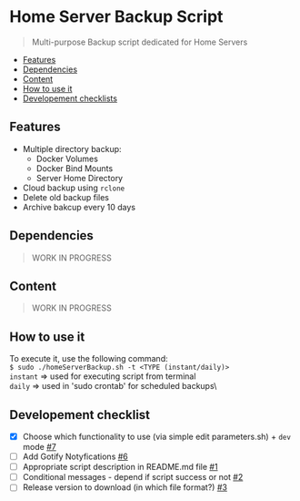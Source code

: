 # Home Server Backup Script
> Multi-purpose Backup script dedicated for Home Servers


* [Features][1]
* [Dependencies][2]
* [Content][3]
* [How to use it][4]
* [Developement checklists][5]

[1]: https://github.com/gromoslaw-kroczka/home-server-backup#features
[2]: https://github.com/gromoslaw-kroczka/home-server-backup#dependencies
[3]: https://github.com/gromoslaw-kroczka/home-server-backup#content
[4]: https://github.com/gromoslaw-kroczka/home-server-backup#how-to-use-it
[5]: https://github.com/gromoslaw-kroczka/home-server-backup#development-checklist

## Features
* Multiple directory backup:
    * Docker Volumes
    * Docker Bind Mounts
    * Server Home Directory
* Cloud backup using `rclone`
* Delete old backup files
* Archive bakcup every 10 days

## Dependencies
> WORK IN PROGRESS

## Content
> WORK IN PROGRESS

## How to use it
To execute it, use the following command:\
`$ sudo ./homeServerBackup.sh -t <TYPE (instant/daily)>`\
    `instant` => used for executing script from terminal\
    `daily` => used in 'sudo crontab' for scheduled backups\

## Developement checklist
- [X] Choose which functionality to use (via simple edit parameters.sh) + `dev` mode [#7](https://github.com/gromoslaw-kroczka/home-server-backup/issues/7)
- [ ] Add Gotify Notyfications [#6](https://github.com/gromoslaw-kroczka/home-server-backup/issues/6)
- [ ] Appropriate script description in README.md file [#1](https://github.com/gromoslaw-kroczka/home-server-backup/issues/1)
- [ ] Conditional messages - depend if script success or not [#2](https://github.com/gromoslaw-kroczka/home-server-backup/issues/2)
- [ ] Release version to download (in which file format?) [#3](https://github.com/gromoslaw-kroczka/home-server-backup/issues/3)